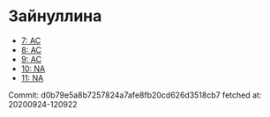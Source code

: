 # Зайнуллина
- [7: AC](7.md)
- [8: AC](8.md)
- [9: AC](9.md)
- [10: NA](10.md)
- [11: NA](11.md)

Commit: d0b79e5a8b7257824a7afe8fb20cd626d3518cb7
 fetched at: 20200924-120922
